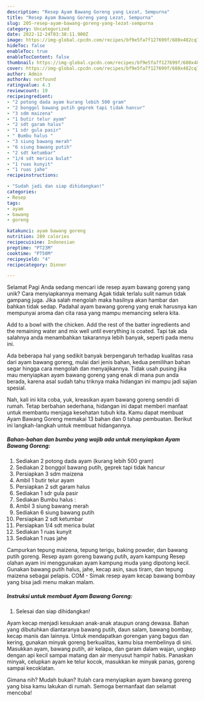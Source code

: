 ```yaml
---
description: "Resep Ayam Bawang Goreng yang Lezat, Sempurna"
title: "Resep Ayam Bawang Goreng yang Lezat, Sempurna"
slug: 205-resep-ayam-bawang-goreng-yang-lezat-sempurna
category: Uncategorized
date: 2022-12-24T03:38:11.900Z
image: https://img-global.cpcdn.com/recipes/bf9e5fa7f127699f/680x482cq70/ayam-bawang-goreng-foto-resep-utama.jpg
hideToc: false
enableToc: true
enableTocContent: false
thumbnail: https://img-global.cpcdn.com/recipes/bf9e5fa7f127699f/680x482cq70/ayam-bawang-goreng-foto-resep-utama.jpg
cover: https://img-global.cpcdn.com/recipes/bf9e5fa7f127699f/680x482cq70/ayam-bawang-goreng-foto-resep-utama.jpg
author: Admin
authorAv: notfound
ratingvalue: 4.3
reviewcount: 19
recipeingredient:
- "2 potong dada ayam kurang lebih 500 gram"
- "2 bonggol bawang putih geprek tapi tidak hancur"
- "3 sdm maizena"
- "1 butir telur ayam"
- "2 sdt garam halus"
- "1 sdr gula pasir"
- " Bumbu halus "
- "3 siung bawang merah"
- "6 siung bawang putih"
- "2 sdt ketumbar"
- "1/4 sdt merica bulat"
- "1 ruas kunyit"
- "1 ruas jahe"
recipeinstructions:

- "Sudah jadi dan siap dihidangkan!"
categories:
- Resep
tags:
- ayam
- bawang
- goreng

katakunci: ayam bawang goreng 
nutrition: 289 calories
recipecuisine: Indonesian
preptime: "PT23M"
cooktime: "PT50M"
recipeyield: "4"
recipecategory: Dinner

---
```



Selamat Pagi Anda sedang mencari ide resep ayam bawang goreng yang unik? Cara menyiapkannya memang Agak tidak terlalu sulit namun tidak gampang juga. Jika salah mengolah maka hasilnya akan hambar dan bahkan tidak sedap. Padahal ayam bawang goreng yang enak harusnya kan mempunyai aroma dan cita rasa yang mampu memancing selera kita.


Add to a bowl with the chicken. Add the rest of the batter ingredients and the remaining water and mix well until everything is coated. Tapi tak ada salahnya anda menambahkan takarannya lebih banyak, seperti pada menu ini.

Ada beberapa hal yang sedikit banyak berpengaruh terhadap kualitas rasa dari ayam bawang goreng, mulai dari jenis bahan, kedua pemilihan bahan segar hingga cara mengolah dan menyajikannya. Tidak usah pusing jika mau menyiapkan ayam bawang goreng yang enak di mana pun anda berada, karena asal sudah tahu triknya maka hidangan ini mampu jadi sajian spesial.


Nah, kali ini kita coba, yuk, kreasikan ayam bawang goreng sendiri di rumah. Tetap berbahan sederhana, hidangan ini dapat memberi manfaat untuk membantu menjaga kesehatan tubuh kita. Kamu dapat membuat Ayam Bawang Goreng memakai 13 bahan dan 0 tahap pembuatan. Berikut ini langkah-langkah untuk membuat hidangannya.

<!--inarticleads1-->

##### Bahan-bahan dan bumbu yang wajib ada untuk menyiapkan Ayam Bawang Goreng:

1. Sediakan 2 potong dada ayam (kurang lebih 500 gram)
1. Sediakan 2 bonggol bawang putih, geprek tapi tidak hancur
1. Persiapkan 3 sdm maizena
1. Ambil 1 butir telur ayam
1. Persiapkan 2 sdt garam halus
1. Sediakan 1 sdr gula pasir
1. Sediakan  Bumbu halus :
1. Ambil 3 siung bawang merah
1. Sediakan 6 siung bawang putih
1. Persiapkan 2 sdt ketumbar
1. Persiapkan 1/4 sdt merica bulat
1. Sediakan 1 ruas kunyit
1. Sediakan 1 ruas jahe


Campurkan tepung maizena, tepung terigu, baking powder, dan bawang putih goreng. Resep ayam goreng bawang putih, ayam kampung Resep olahan ayam ini menggunakan ayam kampung muda yang dipotong kecil. Gunakan bawang putih halus, jahe, kecap asin, saus tiram, dan tepung maizena sebagai pelapis. COM - Simak resep ayam kecap bawang bombay yang bisa jadi menu makan malam. 

<!--inarticleads2-->

##### Instruksi untuk membuat Ayam Bawang Goreng:


1. Selesai dan siap dihidangkan!

Ayam kecap menjadi kesukaan anak-anak ataupun orang dewasa. Bahan yang dibutuhkan diantaranya bawang putih, daun salam, bawang bombay, kecap manis dan lainnya. Untuk mendapatkan gorengan yang bagus dan kering, gunakan minyak goreng berkualitas, kamu bisa membelinya di sini. Masukkan ayam, bawang putih, air kelapa, dan garam dalam wajan, ungkep dengan api kecil sampai matang dan air menyusut hampir habis. Panaskan minyak, celupkan ayam ke telur kocok, masukkan ke minyak panas, goreng sampai kecoklatan. 

Gimana nih? Mudah bukan? Itulah cara menyiapkan ayam bawang goreng yang bisa kamu lakukan di rumah. Semoga bermanfaat dan selamat mencoba!
